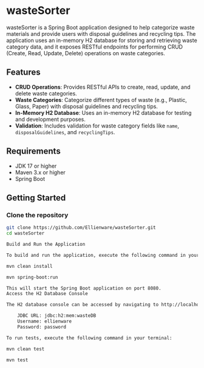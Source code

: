 # wasteSorter

wasteSorter is a Spring Boot application designed to help categorize waste materials and provide users with disposal guidelines and recycling tips. The application uses an in-memory H2 database for storing and retrieving waste category data, and it exposes RESTful endpoints for performing CRUD (Create, Read, Update, Delete) operations on waste categories.

## Features

- **CRUD Operations**: Provides RESTful APIs to create, read, update, and delete waste categories.
- **Waste Categories**: Categorize different types of waste (e.g., Plastic, Glass, Paper) with disposal guidelines and recycling tips.
- **In-Memory H2 Database**: Uses an in-memory H2 database for testing and development purposes.
- **Validation**: Includes validation for waste category fields like `name`, `disposalGuidelines`, and `recyclingTips`.

## Requirements

- JDK 17 or higher
- Maven 3.x or higher
- Spring Boot

## Getting Started

### Clone the repository

```bash
git clone https://github.com/Ellienware/wasteSorter.git
cd wasteSorter

Build and Run the Application

To build and run the application, execute the following command in your terminal:

mvn clean install

mvn spring-boot:run

This will start the Spring Boot application on port 8080.
Access the H2 Database Console

The H2 database console can be accessed by navigating to http://localhost:8081/h2-console. You can use the following credentials to log in:

    JDBC URL: jdbc:h2:mem:wasteDB
    Username: ellienware
    Password: password

To run tests, execute the following command in your terminal:

mvn clean test

mvn test

